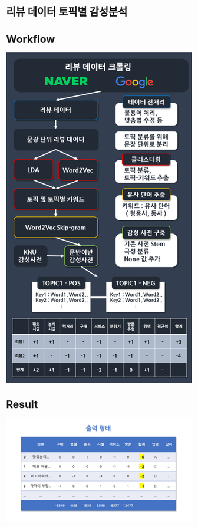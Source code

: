 # 리뷰 데이터 토픽별 감성분석



# Workflow

![Workflow](README/Workflow.png)




# Result

![image-20220601214414578](README/image-20220601214414578.png)